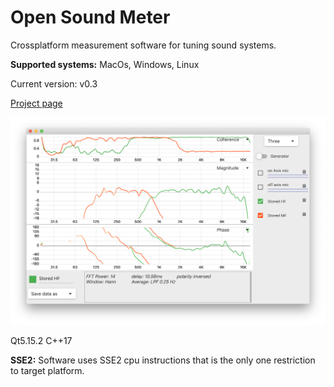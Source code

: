 # Open Sound Meter
Crossplatform measurement software for tuning sound systems.

**Supported systems:** MacOs, Windows, Linux

Current version: v0.3

[Project page](https://opensoundmeter.com/)

![](/docs/images/screens/v0.1.1.screen.png)

Qt5.15.2 C++17

**SSE2:** Software uses SSE2 cpu instructions that is the only one restriction to target platform.

